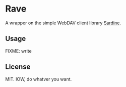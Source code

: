 # Rave

A wrapper on the simple WebDAV client library [Sardine][].

[Sardine]: https://github.com/lookfirst/sardine

## Usage

FIXME: write

## License

MIT. IOW, do whatver you want.
